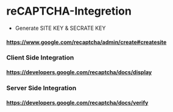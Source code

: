 # reCAPTCHA-Integretion

- Generate SITE KEY & SECRATE KEY

#### https://www.google.com/recaptcha/admin/create#createsite

### Client Side Integration

#### https://developers.google.com/recaptcha/docs/display

### Server Side Integration

#### https://developers.google.com/recaptcha/docs/verify
